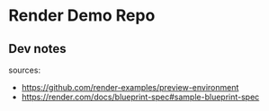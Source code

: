# Render Demo Repo

## Dev notes

sources:
- https://github.com/render-examples/preview-environment
- https://render.com/docs/blueprint-spec#sample-blueprint-spec

